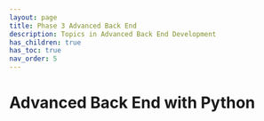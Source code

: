 ```yaml
---
layout: page
title: Phase 3 Advanced Back End
description: Topics in Advanced Back End Development
has_children: true
has_toc: true
nav_order: 5
---
```


# Advanced Back End with Python

